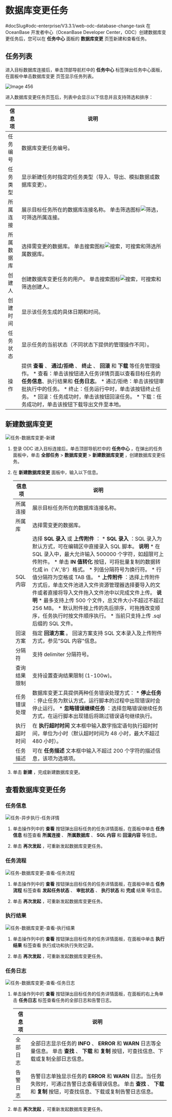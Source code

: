 数据库变更任务 
============================
#docSlug#odc-enterprise/V3.3.1/web-odc-database-change-task
在 OceanBase 开发者中心（OceanBase Developer Center，ODC）创建数据库变更任务后，您可以在 **任务中心** 面板的 **数据库变更** 页签新建和查看任务。

任务列表 
-------------------------

进入目标数据库连接后，单击顶部导航栏中的 **任务中心** 标签弹出任务中心面板，在面板中单击数据库变更 页签显示任务列表。

![Image 456](https://help-static-aliyun-doc.aliyuncs.com/assets/img/zh-CN/3539527461/p263522.png)

进入数据库变更任务页签后，列表中会显示以下信息并且支持筛选和排序：


|  信息项  |                                                                                                                                                                                                                                                   说明                                                                                                                                                                                                                                                   |
|-------|--------------------------------------------------------------------------------------------------------------------------------------------------------------------------------------------------------------------------------------------------------------------------------------------------------------------------------------------------------------------------------------------------------------------------------------------------------------------------------------------------------|
| 任务编号  | 数据库变更任务编号。                                                                                                                                                                                                                                                                                                                                                                                                                                                                                             |
| 任务类型  | 显示新建任务时指定的任务类型（导入、导出、模拟数据或数据库变更）。                                                                                                                                                                                                                                                                                                                                                                                                                                                                      |
| 所属连接  | 展示目标任务所在的数据库连接名称。 单击筛选图标![筛选](https://help-static-aliyun-doc.aliyuncs.com/assets/img/zh-CN/0583667361/p352180.jpg)，可筛选所属连接。                                                                                                                                                                                                                                                                                                                                                            |
| 所属数据库 | 选择需变更的数据库。 单击搜索图标![搜索](https://help-static-aliyun-doc.aliyuncs.com/assets/img/zh-CN/5526247461/p416691.jpg)，可搜索和筛选所属数据库。                                                                                                                                                                                                                                                                                                                                                               |
| 创建人   | 创建数据库变更任务的用户。 单击搜索图标![搜索](https://help-static-aliyun-doc.aliyuncs.com/assets/img/zh-CN/5526247461/p416691.jpg)，可搜索和筛选创建人。                                                                                                                                                                                                                                                                                                                                                              |
| 创建时间  | 显示该任务生成的具体日期和时间。                                                                                                                                                                                                                                                                                                                                                                                                                                                                                       |
| 任务状态  | 显示任务的当前状态（不同状态下提供的管理操作不同）。                                                                                                                                                                                                                                                                                                                                                                                                                                                                             |
| 操作    | 提供 **查看** 、 **通过/拒绝** 、 **终止** 、 **回滚** 和 **下载**  等任务管理操作。 * 查看：单击该按钮进入任务详情页面以查看目标任务的 **任务信息**、执行结果和 **任务日志**。   * 通过/拒绝：单击该按钮审批执行中的任务。   * 终止：任务运行中时，单击该按钮终止任务。   * 回滚：任务成功时，单击该按钮回滚任务。   * 下载：任务成功时，单击该按钮下载导出文件至本地。    |



新建数据库变更 
----------------------------

![任务-数据库变更-新建](https://help-static-aliyun-doc.aliyuncs.com/assets/img/zh-CN/3761437461/p416182.png)

1. 登录 ODC 进入目标连接后，单击顶部导航栏中的 **任务中心** ，在弹出的任务面板中，单击 **全部任务** \> **数据库变更** \> **新建数据库变更** ，创建数据库变更任务。

   

2. 在 **新建数据库变更** 面板中，输入以下信息。

   

   |  信息项   |                                                                                                                                                                                                                                                                                                                                                                                                                                              说明                                                                                                                                                                                                                                                                                                                                                                                                                                               |
   |--------|-----------------------------------------------------------------------------------------------------------------------------------------------------------------------------------------------------------------------------------------------------------------------------------------------------------------------------------------------------------------------------------------------------------------------------------------------------------------------------------------------------------------------------------------------------------------------------------------------------------------------------------------------------------------------------------------------------------------------------------------------------------------------------------------------------------------------------------------------------------------------------------------------|
   | 所属连接   | 展示目标任务所在的数据库连接名称。                                                                                                                                                                                                                                                                                                                                                                                                                                                                                                                                                                                                                                                                                                                                                                                                                                                                             |
   | 所属库    | 选择需变更的数据库。                                                                                                                                                                                                                                                                                                                                                                                                                                                                                                                                                                                                                                                                                                                                                                                                                                                                                    |
   | SQL 内容 | 选择 **SQL 录入** 或 **上传附件** ： * **SQL 录入** ：SQL 录入为默认方式，可在编辑区中直接录入 SQL 脚本。 **说明**  * 在 SQL 录入中，最大允许输入 500000 个字符，如超限可上传附件。   * 单击 **IN 值转化** 按钮，可将批量复制的数据转化成 in（'A','B'）格式。 * 列值分隔符号为换行符。   * 行值分隔符为空格或 TAB 值。        * **上传附件** ：选择上传附件方式后，单击文件池进入文件资源管理器选择要导入的文件或者直接将导入文件拖入文件池中以完成文件上传。 **说明**  * 最多支持上传 500 个文件，总文件大小不超过不超过 256 MB。   * 默认附件按上传的先后排序，可拖拽改变顺序，任务执行时按文件顺序执行。   * 当前只支持上传 .sql 后缀的 SQL 文件。       |
   | 回滚方案   | 指定 **回滚方案** 。 回滚方案支持 SQL 文本录入及上传附件方式，参见"SQL 内容"信息。                                                                                                                                                                                                                                                                                                                                                                                                                                                                                                                                                                                                                                                                                                                                                                                                                            |
   | 分隔符    | 支持 delimiter 分隔符号。                                                                                                                                                                                                                                                                                                                                                                                                                                                                                                                                                                                                                                                                                                                                                                                                                                                                            |
   | 查询结果限制 | 支持设置查询结果限制 (1-100w)。                                                                                                                                                                                                                                                                                                                                                                                                                                                                                                                                                                                                                                                                                                                                                                                                                                                                          |
   | 任务错误处理 | 数据库变更工具提供两种任务错误处理方式： * **停止任务** ：停止任务为默认方式，运行脚本的过程中出现错误时会停止运行。   * **忽略错误继续任务** ：选择忽略错误继续任务方式，在运行脚本出现错后将跳过错误语句继续执行。                                                                                                                                                                                                                                                                                                                                                                                                                                                                                                                                                                                                                                                                        |
   | 执行超时时间 | 在 **执行超时时间** 文本框中输入数字指定语句执行超时时间，单位为小时（默认超时时间为 48 小时，最大不超过 480 小时）。                                                                                                                                                                                                                                                                                                                                                                                                                                                                                                                                                                                                                                                                                                                                                                                                                            |
   | 任务描述   | 可在 **任务描述** 文本框中输入不超过 200 个字符的描述信息，该项为选填项。                                                                                                                                                                                                                                                                                                                                                                                                                                                                                                                                                                                                                                                                                                                                                                                                                                                    |

   

3. 单击 **新建** ，完成新建数据库变更。

   




查看数据库变更任务 
------------------------------

### 任务信息 

![任务-异步执行-任务详情](https://help-static-aliyun-doc.aliyuncs.com/assets/img/zh-CN/3539527461/p325158.png)

1. 单击操作列中的 **查看** 按钮弹出目标任务的任务详情面板，在面板中单击 **任务信息** 标签查看 **所属连接** 、 **所属数据库** 、 **SQL 内容** 和 **回滚内容** 等信息。

   

2. 单击 **再次发起** ，可重新发起数据库变更任务。

   




### 任务流程 

![任务-数据库变更-查看-任务流程](https://help-static-aliyun-doc.aliyuncs.com/assets/img/zh-CN/3761437461/p415537.png)

1. 单击操作列中的 **查看** 按钮弹出目标任务的任务详情面板，在面板中单击 **任务流程** 标签查看 **发起任务状态** 、 **审批状态** 、 **执行状态** 和 **完成** 结果 等信息。

   

2. 单击 **再次发起** ，可重新发起数据库变更任务。

   




### 执行结果 

![任务-数据库变更-查看-执行结果](https://help-static-aliyun-doc.aliyuncs.com/assets/img/zh-CN/3761437461/p415540.png)

1. 单击操作列中的 **查看** 按钮弹出目标任务的任务详情面板，在面板中单击 **执行结果** 标签查看 执行成功和执行失败记录。

   

2. 单击 **再次发起** ，可重新发起数据库变更任务。

   




### 任务日志 

![任务-数据库变更-查看-任务日志](https://help-static-aliyun-doc.aliyuncs.com/assets/img/zh-CN/3761437461/p415541.png)

1. 单击操作列中的 **查看** 按钮弹出目标任务的任务详情面板，在面板的右上角单击 **任务日志** 标签查看任务的全部日志和告警日志。

   

   | 信息项  |                                                             说明                                                              |
   |------|-----------------------------------------------------------------------------------------------------------------------------|
   | 全部日志 | 全部日志显示任务的 **INFO** 、 **ERROR** 和 **WARN** 日志等全量信息。 单击 **查找** 、 **下载** 和 **复制** 按钮，可查找信息、下载或复制全部日志信息。        |
   | 告警日志 | 告警日志单独显示任务的 **ERROR** 和 **WARN** 日志。当任务失败时，可通过告警日志查看错误信息。 单击 **查找** 、 **下载** 和 **复制** 按钮，可查找信息、下载或复制告警日志信息。 |

   

2. 单击 **再次发起** ，可重新发起数据库变更任务。

   



